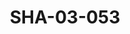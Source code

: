 ---
pid: SHA-03-053
title: SHA-03-053
language: ar
collection: شرحبيل احمد
original_label: 
rights: شرحبيل احمد
location_of_original: شرحبيل احمد
photographer_or_studio: استوديو مواهب
scanned_from: photograph 8.8 by 13.8
_date: 1980s
location: الخرطوم
description: شرحبيل احمد
additional_notes: 
permission_display: 'yes'
on_server: 'no'
on_website: 'no'
permalink: /archive/ar/sha-03-053.html
layout: photo-page
---